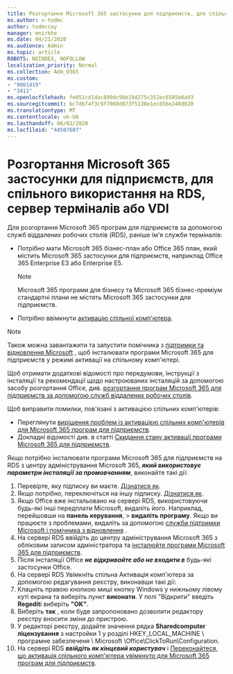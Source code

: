 ```yaml
---
title: Розгортання Microsoft 365 застосунки для підприємств, для спільного використання на RDS, сервер терміналів або VDI
ms.author: v-todmc
author: todmccoy
manager: mnirkhe
ms.date: 04/21/2020
ms.audience: Admin
ms.topic: article
ROBOTS: NOINDEX, NOFOLLOW
localization_priority: Normal
ms.collection: Adm_O365
ms.custom:
- "9001419"
- "3411"
ms.openlocfilehash: fe051cd1dac899dc9bb19d275c352ec6585b6a93
ms.sourcegitcommit: bc7d6f4f3c9f7060d073f5130e1ec856e248d020
ms.translationtype: MT
ms.contentlocale: uk-UA
ms.lasthandoff: 06/02/2020
ms.locfileid: "44507607"
---
```

# <a name="deploying-microsoft-365-apps-for-enterprise-for-shared-use-on-rds-terminal-server-or-vdi"></a>Розгортання Microsoft 365 застосунки для підприємств, для спільного використання на RDS, сервер терміналів або VDI

Для розгортання Microsoft 365 програм для підприємств за допомогою служб віддалених робочих столів (RDS), раніше ім'я служби терміналів:
- Потрібно мати Microsoft 365 бізнес-план або Office 365 план, який містить Microsoft 365 застосунки для підприємств, наприклад Office 365 Enterprise E3 або Enterprise E5.
   > [!NOTE] 
   > Microsoft 365 програми для бізнесу та Microsoft 365 бізнес-преміум стандартні плани не містять Microsoft 365 застосунки для підприємств.
- Потрібно ввімкнути [активацію спільної комп'ютера](https://docs.microsoft.com/DeployOffice/overview-shared-computer-activation).

> [!NOTE]
> Також можна завантажити та запустити помічника з [підтримки та відновлення Microsoft](https://aka.ms/SaRA_OfficeSCA_M365Portal) , щоб інсталювати програми Microsoft 365 для підприємств у режимі активації на спільному комп'ютері.

Щоб отримати додаткові відомості про передумови, інструкції з інсталяції та рекомендації щодо настроюваних інсталяцій за допомогою засобу розгортання Office, див. [розгортання програм Microsoft 365 для підприємств за допомогою служб віддалених робочих столів](https://docs.microsoft.com/DeployOffice/deploy-microsoft-365-apps-remote-desktop-services).

Щоб виправити помилки, пов'язані з активацією спільних комп'ютерів:
- Переглянути [вирішення проблем із активацією спільних комп'ютерів для Microsoft 365 програм для підприємств](https://docs.microsoft.com/DeployOffice/troubleshoot-shared-computer-activation).
- Докладні відомості див. в статті [Скидання стану активації програми Microsoft 365 для підприємств](https://go.microsoft.com/fwlink/?linkid=2109218).

Якщо потрібно інсталювати програми Microsoft 365 для підприємств на RDS з центру адміністрування Microsoft 365, ***який використовує параметри інсталяції за промовчанням***, виконайте такі дії:

1.    Перевірте, яку підписку ви маєте. [Дізнатися як](https://docs.microsoft.com/microsoft-365/admin/admin-overview/what-subscription-do-i-have).
2.    Якщо потрібно, переключіться на іншу підписку. [Дізнатися як](https://docs.microsoft.com/microsoft-365/commerce/subscriptions/switch-to-a-different-plan).
3.    Якщо Office вже інстальовано на сервері RDS, використовуючи будь-які інші передплати Microsoft, видаліть його. Наприклад, перейшовши на **панель керування**,  >  **видаліть програму**. Якщо ви працюєте з проблемами, видаліть за допомогою [служби підтримки Microsoft і помічника з відновлення](https://aka.ms/SARA-OfficeUninstall-Alchemy) .
4.    На сервері RDS ввійдіть до центру адміністрування Microsoft 365 з обліковим записом адміністратора та [інсталюйте програми Microsoft 365 для підприємств](https://portal.office.com/OLS/MySoftware.aspx).
5.    Після інсталяції Office ***не відкривайте або не входити в*** будь-які застосунки Office.
6.    На сервері RDS Увімкніть спільна Активація комп'ютера за допомогою редагування реєстру, виконавши такі дії:
   1. Клацніть правою кнопкою миші кнопку Windows у нижньому лівому куті екрана та виберіть пункт **виконати**. У полі "Відкрити" введіть **Regedit**і виберіть **"OK"**.
   2. Виберіть **так** , коли буде запропоновано дозволити редактору реєстру вносити зміни до пристрою.
   3. У редакторі реєстру, додайте значення рядка **Sharedcomputer ліцензування** з настройки 1 у розділі HKEY_LOCAL_MACHINE \ програмне забезпеченя \ Microsoft \Office\ClickToRun\Configuration.
   4. На сервері RDS ***ввійдіть як кінцевий користувач*** і [Переконайтеся, що активація спільного комп'ютера увімкнуто для Microsoft 365 програм для підприємств](https://docs.microsoft.com/DeployOffice/troubleshoot-shared-computer-activation#verify-that-activation-for-microsoft-365-apps-succeeded).

